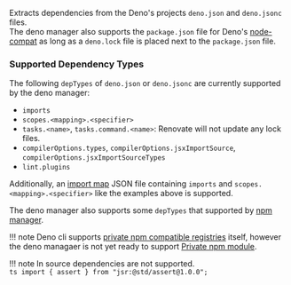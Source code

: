 Extracts dependencies from the Deno's projects `deno.json` and `deno.jsonc` files.  
The deno manager also supports the `package.json` file for Deno's [node-compat](https://docs.deno.com/runtime/fundamentals/node/) as long as a `deno.lock` file is placed next to the `package.json` file.

### Supported Dependency Types

The following `depTypes` of `deno.json` or `deno.jsonc` are currently supported by the deno manager:

- `imports`
- `scopes.<mapping>.<specifier>`
- `tasks.<name>`, `tasks.command.<name>`: Renovate will not update any lock files.
- `compilerOptions.types`, `compilerOptions.jsxImportSource`, `compilerOptions.jsxImportSourceTypes`
- `lint.plugins`

Additionally, an [import map](https://developer.mozilla.org/en-US/docs/Web/HTML/Reference/Elements/script/type/importmap) JSON file containing `imports` and `scopes.<mapping>.<specifier>` like the examples above is supported.

The deno manager also supports some `depTypes` that supported by [npm manager](../npm/index.md).

<!-- prettier-ignore -->
!!! note
    Deno cli supports [private npm compatible registries](https://docs.deno.com/runtime/fundamentals/node/#private-registries) itself, however the deno managaer is not yet ready to support [Private npm module](../../../getting-started/private-packages.md#npm).

<!-- prettier-ignore -->
!!! note
    In source dependencies are not supported.  
    ```ts
    import { assert } from "jsr:@std/assert@1.0.0";
    ```
